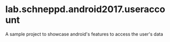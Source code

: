 # lab.schneppd.android2017.useraccount
A sample project to showcase android's features to access the user's data
